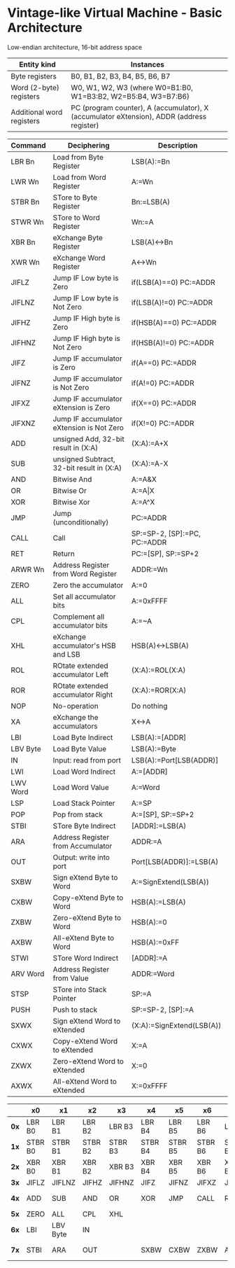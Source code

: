 # Vintage-like Virtual Machine - Basic Architecture

Low-endian architecture, 16-bit address space

| Entity kind | Instances |
| ----------- | --------- |
| Byte registers | B0, B1, B2, B3, B4, B5, B6, B7 |
| Word (2-byte) registers | W0, W1, W2, W3 (where W0=B1:B0, W1=B3:B2, W2=B5:B4, W3=B7:B6) |
| Additional word registers | PC (program counter), A (accumulator), X (accumulator eXtension), ADDR (address register) |

| Command | Deciphering | Description |
| ------- | ----------- | ----------- |
| LBR Bn | Load from Byte Register | LSB(A):=Bn |
| LWR Wn | Load from Word Register | A:=Wn |
| STBR Bn | STore to Byte Register | Bn:=LSB(A) |
| STWR Wn | STore to Word Register | Wn:=A |
| XBR Bn | eXchange Byte Register | LSB(A)<->Bn |
| XWR Wn | eXchange Word Register | A<->Wn |
| JIFLZ | Jump IF Low byte is Zero | if(LSB(A)==0) PC:=ADDR |
| JIFLNZ | Jump IF Low byte is Not Zero | if(LSB(A)!=0) PC:=ADDR |
| JIFHZ | Jump IF High byte is Zero | if(HSB(A)==0) PC:=ADDR |
| JIFHNZ | Jump IF High byte is Not Zero | if(HSB(A)!=0) PC:=ADDR |
| JIFZ | Jump IF accumulator is Zero | if(A==0) PC:=ADDR |
| JIFNZ | Jump IF accumulator is Not Zero | if(A!=0) PC:=ADDR |
| JIFXZ | Jump IF accumulator eXtension is Zero | if(X==0) PC:=ADDR |
| JIFXNZ | Jump IF accumulator eXtension is Not Zero | if(X!=0) PC:=ADDR |
| ADD | unsigned Add, 32-bit result in (X:A)  | (X:A):=A+X |
| SUB | unsigned Subtract, 32-bit result in (X:A) | (X:A):=A-X |
| AND | Bitwise And | A:=A&X |
| OR | Bitwise Or | A:=A\|X |
| XOR | Bitwise Xor | A:=A^X |
| JMP | Jump (unconditionally) | PC:=ADDR |
| CALL | Call | SP:=SP-2, [SP]:=PC, PC:=ADDR |
| RET | Return | PC:=[SP], SP:=SP+2 |
| ARWR Wn | Address Register from Word Register | ADDR:=Wn |
| ZERO | Zero the accumulator | A:=0 |
| ALL | Set all accumulator bits | A:=0xFFFF |
| CPL | Complement all accumulator bits | A:=~A |
| XHL | eXchange accumulator's HSB and LSB | HSB(A)<->LSB(A) |
| ROL | ROtate extended accumulator Left | (X:A):=ROL(X:A) |
| ROR | ROtate extended accumulator Right | (X:A):=ROR(X:A) |
| NOP | No-operation | Do nothing |
| XA | eXchange the accumulators | X<->A |
| LBI | Load Byte Indirect | LSB(A):=[ADDR] |
| LBV Byte | Load Byte Value | LSB(A):=Byte |
| IN | Input: read from port | LSB(A):=Port[LSB(ADDR)] |
| LWI | Load Word Indirect | A:=[ADDR] |
| LWV Word | Load Word Value | A:=Word |
| LSP | Load Stack Pointer | A:=SP |
| POP | Pop from stack | A:=[SP], SP:=SP+2 |
| STBI | STore Byte Indirect | [ADDR]:=LSB(A) |
| ARA | Address Register from Accumulator | ADDR:=A |
| OUT | Output: write into port | Port[LSB(ADDR)]:=LSB(A) |
| SXBW | Sign eXtend Byte to Word | A:=SignExtend(LSB(A)) |
| CXBW | Copy-eXtend Byte to Word | HSB(A):=LSB(A) |
| ZXBW | Zero-eXtend Byte to Word | HSB(A):=0 |
| AXBW | All-eXtend Byte to Word | HSB(A):=0xFF |
| STWI | STore Word Indirect | [ADDR]:=A |
| ARV Word | Address Register from Value | ADDR:=Word |
| STSP | STore into Stack Pointer | SP:=A |
| PUSH | Push to stack | SP:=SP-2, [SP]:=A |
| SXWX | Sign eXtend Word to eXtended | (X:A):=SignExtend(LSB(A)) |
| CXWX | Copy-eXtend Word to eXtended | X:=A |
| ZXWX | Zero-eXtend Word to eXtended | X:=0 |
| AXWX | All-eXtend Word to eXtended | X:=0xFFFF |


|   | x0 | x1 | x2 | x3 | x4 | x5 | x6 | x7 | x8 | x9 | xA | xB | xC | xD | xE | xF |
| - | -- | -- | -- | -- | -- | -- | -- | -- | -- | -- | -- | -- | -- | -- | -- | -- |
| **0x** | LBR B0 | LBR B1 | LBR B2 | LBR B3 | LBR B4 | LBR B5 | LBR B6 | LBR B7 | LWR W0 | LWR W1 | LWR W2 | LWR W3
| **1x** | STBR B0 | STBR B1 | STBR B2 | STBR B3 | STBR B4 | STBR B5 | STBR B6 | STBR B7 | STWR W0 | STWR W1 | STWR W2 | STWR W3 
| **2x** | XBR B0 | XBR B1 | XBR B2 | XBR B3 | XBR B4 | XBR B5 | XBR B6 | XBR B7 | XWR W0 | XWR W1 | XWR W2 | XWR W3 
| **3x** | JIFLZ | JIFLNZ | JIFHZ | JIFHNZ | JIFZ | JIFNZ | JIFXZ | JIFXNZ
| **4x** | ADD | SUB |  AND | OR | XOR | JMP | CALL | RET | ARWR W0 | ARWR W1 | ARWR W2 | ARWR W3
| **5x** | ZERO | ALL | CPL | XHL | | | | | ROL | ROR | NOP | XA |
| **6x** | LBI | LBV Byte | IN | | | | | | LWI | LWV Word | LSP | POP
| **7x** | STBI | ARA | OUT | | SXBW | CXBW | ZXBW | AXBW | STWI | ARV Word | STSP | PUSH | SXWX | CXWX | ZXWX | AXWX
